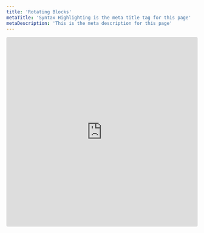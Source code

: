 ```yaml
---
title: 'Rotating Blocks'
metaTitle: 'Syntax Highlighting is the meta title tag for this page'
metaDescription: 'This is the meta description for this page'
---
```


<iframe
  src="https://codesandbox.io/embed/github/benallfree/react-babylonjs/tree/codesandbox-stories/examples/babylon-basic?autoresize=1&fontsize=14&hidenavigation=1&module=%2Fsrc%2FApp.tsx&theme=dark"
  style="width:100%; height:500px; border:0; border-radius: 4px; overflow:hidden;"
  title="@react-babylonjs/babylon-basic"
  allow="accelerometer; ambient-light-sensor; camera; encrypted-media; geolocation; gyroscope; hid; microphone; midi; payment; usb; vr; xr-spatial-tracking"
  sandbox="allow-forms allow-modals allow-popups allow-presentation allow-same-origin allow-scripts"
></iframe>
